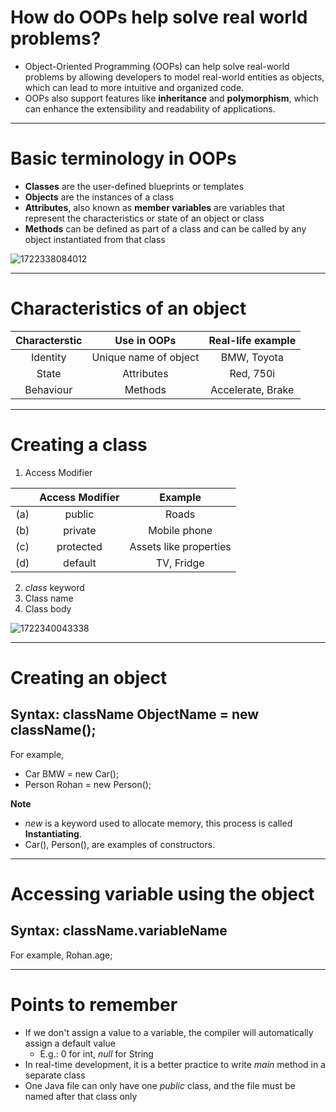 # How do OOPs help solve real world problems?

- Object-Oriented Programming (OOPs) can help solve real-world problems by allowing developers to model real-world entities as objects, which can lead to more intuitive and organized code.
- OOPs also support features like **inheritance** and **polymorphism**, which can enhance the extensibility and readability of applications.

---

# Basic terminology in OOPs

- **Classes** are the user-defined blueprints or templates
- **Objects** are the instances of a class
- **Attributes**, also known as **member variables** are variables that represent the characteristics or state of an object or class
- **Methods** can be defined as part of a class and can be called by any object instantiated from that class

![1722338084012](https://github.com/user-attachments/assets/695bcaac-b9b4-481c-b142-5c1d799c16cf)

---

# Characteristics of an object

| Characterstic |      Use in OOPs      | Real-life example |
|:-------------:|:---------------------:|:-----------------:|
|   Identity    | Unique name of object |    BMW, Toyota    |
|     State     |      Attributes       |     Red, 750i     |
|   Behaviour   |        Methods        | Accelerate, Brake |

---

# Creating a class

1. Access Modifier<br>

|       |  Access Modifier  |         Example          |
|:-----:|:-----------------:|:------------------------:|
|  (a)  |      public       |          Roads           |
|  (b)  |      private      |       Mobile phone       |
|  (c)  |     protected     |  Assets like properties  |
|  (d)  |      default      |        TV, Fridge        |

2. _class_ keyword 
3. Class name 
4. Class body<br>

![1722340043338](https://github.com/user-attachments/assets/50a3a66c-d422-4eb1-a4f3-9151d61eba94)

---

# Creating an object

## Syntax: className ObjectName = new className();<br>
For example,
- Car BMW = new Car(); <br>
- Person Rohan = new Person();

**Note**
- _new_ is a keyword used to allocate memory, this process is called **Instantiating**.
- Car(), Person(), are examples of constructors.

---

# Accessing variable using the object

## Syntax: className.variableName
For example, Rohan.age;

---

# Points to remember

- If we don't assign a value to a variable, the compiler will automatically assign a default value
  - E.g.: 0 for int, _null_ for String
- In real-time development, it is a better practice to write _main_ method in a separate class
- One Java file can only have one _public_ class, and the file must be named after that class only
